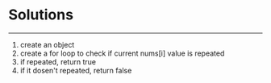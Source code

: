 # Solutions

------

1. create an object
2. create a for loop to check if current nums[i] value is repeated
3. if repeated, return true
4. if it dosen't repeated, return false
